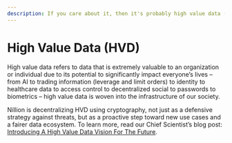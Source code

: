 ```yaml
---
description: If you care about it, then it's probably high value data (HVD).
---
```


# High Value Data (HVD)

High value data refers to data that is extremely valuable to an organization or individual due to its potential to significantly impact everyone’s lives – from AI to trading information (leverage and limit orders) to identity to healthcare data to access control to decentralized social to passwords to biometrics – high value data is woven into the infrastructure of our society.

Nillion is decentralizing HVD using cryptography, not just as a defensive strategy against threats, but as a proactive step toward new use cases and a fairer data ecosystem. To learn more, read our Chief Scientist’s blog post: [Introducing A High Value Data Vision For The Future](https://migueldevega.substack.com/p/introducing-a-high-value-data-vision?r=395k7a\&utm\_campaign=post\&utm\_medium=web).

